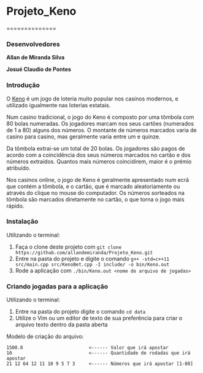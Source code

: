 # Projeto_Keno
==============
### Desenvolvedores

  **Allan de Miranda Silva**

  **Josué Claudio de Pontes**

### Introdução

O [Keno](https://pt.wikipedia.org/wiki/Keno) é um jogo de loteria muito popular nos casinos modernos, e utilizado igualmente nas loterias estatais.

Num casino tradicional, o jogo do Keno é composto por uma tômbola com 80 bolas numeradas. Os jogadores marcam nos seus cartões (numerados de 1 a 80) alguns dos números. O montante de números marcados varia de casino para casino, mas geralmente varia entre um e quinze.

Da tômbola extrai-se um total de 20 bolas. Os jogadores são pagos de acordo com a coincidência dos seus números marcados no cartão e dos números extraídos. Quantos mais números coincidirem, maior é o prémio atribuído.

Nos casinos online, o jogo de Keno é geralmente apresentado num ecrã que contém a tômbola, e o cartão, que é marcado aleatoriamente ou através do clique no mouse do computador. Os números sorteados na tômbola são marcados diretamente no cartão, o que torna o jogo mais rápido. 

### Instalação

Utilizando o terminal:
1. Faça o clone deste projeto com `git clone https://github.com/allandemiranda/Projeto_Keno.git`
2. Entre na pasta do projeto e digite o comando `g++ -std=c++11 src/main.cpp src/KenoBet.cpp -I include/ -o bin/Keno.out`
3. Rode a aplicação com `./bin/Keno.out <nome do arquivo de jogadas>`

### Criando jogadas para a aplicação

Utilizando o terminal:
1. Entre na pasta do projeto digite o comando `cd data`
2. Utilize o Vim ou um editor de texto de sua preferência para criar o arquivo texto dentro da pasta aberta

Modelo de criação do arquivo:
```
1500.0                        <------ Valor que irá apostar 
10                            <------ Quantidade de rodadas que irá apostar
21 12 64 12 11 10 9 5 7 3     <------ Números que irá apostar [1-80]
```
